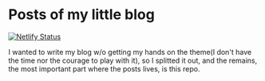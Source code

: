 # Posts of my little blog

[![Netlify Status](https://api.netlify.com/api/v1/badges/d21fd7e1-282c-4514-a72e-c50db750d747/deploy-status)](https://app.netlify.com/sites/noirgif/deploys)

I wanted to write my blog w/o getting my hands on the theme(I don't have the time nor the courage to play with it), so I splitted it out, and the remains, the most important part where the posts lives, is this repo.
